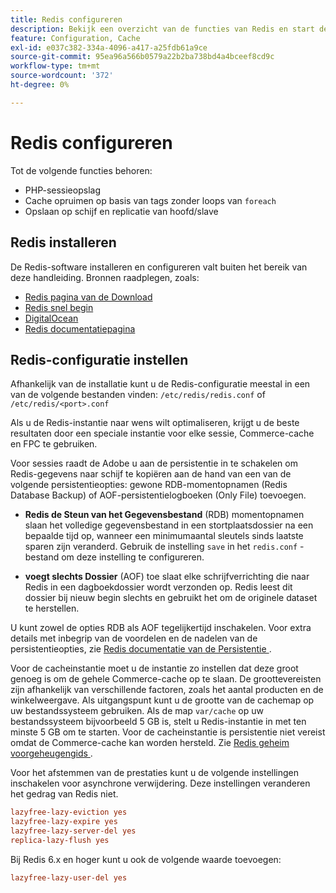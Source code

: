 ```yaml
---
title: Redis configureren
description: Bekijk een overzicht van de functies van Redis en start de configuratie van Redis.
feature: Configuration, Cache
exl-id: e037c382-334a-4096-a417-a25fdb61a9ce
source-git-commit: 95ea96a566b0579a22b2ba738bd4a4bceef8cd9c
workflow-type: tm+mt
source-wordcount: '372'
ht-degree: 0%

---
```


# Redis configureren

Tot de volgende functies behoren:

- PHP-sessieopslag
- Cache opruimen op basis van tags zonder loops van `foreach`
- Opslaan op schijf en replicatie van hoofd/slave

## Redis installeren

De Redis-software installeren en configureren valt buiten het bereik van deze handleiding. Bronnen raadplegen, zoals:

- [ Redis pagina van de Download ](https://redis.io/download)
- [ Redis snel begin ](https://redis.io/docs/getting-started/)
- [ DigitalOcean ](https://www.digitalocean.com/community/tutorials/how-to-install-and-use-redis)
- [ Redis documentatiepagina ](https://redis.io/docs)

## Redis-configuratie instellen

Afhankelijk van de installatie kunt u de Redis-configuratie meestal in een van de volgende bestanden vinden: `/etc/redis/redis.conf` of `/etc/redis/<port>.conf`

Als u de Redis-instantie naar wens wilt optimaliseren, krijgt u de beste resultaten door een speciale instantie voor elke sessie, Commerce-cache en FPC te gebruiken.

Voor sessies raadt de Adobe u aan de persistentie in te schakelen om Redis-gegevens naar schijf te kopiëren aan de hand van een van de volgende persistentieopties: gewone RDB-momentopnamen (Redis Database Backup) of AOF-persistentielogboeken (Only File) toevoegen.

- **Redis de Steun van het Gegevensbestand** (RDB) momentopnamen slaan het volledige gegevensbestand in een stortplaatsdossier na een bepaalde tijd op, wanneer een minimumaantal sleutels sinds laatste sparen zijn veranderd. Gebruik de instelling `save` in het `redis.conf` -bestand om deze instelling te configureren.

- **voegt slechts Dossier** (AOF) toe slaat elke schrijfverrichting die naar Redis in een dagboekdossier wordt verzonden op. Redis leest dit dossier bij nieuw begin slechts en gebruikt het om de originele dataset te herstellen.

U kunt zowel de opties RDB als AOF tegelijkertijd inschakelen. Voor extra details met inbegrip van de voordelen en de nadelen van de persistentieopties, zie [ Redis documentatie van de Persistentie ](https://redis.io/topics/persistence).

Voor de cacheinstantie moet u de instantie zo instellen dat deze groot genoeg is om de gehele Commerce-cache op te slaan. De groottevereisten zijn afhankelijk van verschillende factoren, zoals het aantal producten en de winkelweergave. Als uitgangspunt kunt u de grootte van de cachemap op uw bestandssysteem gebruiken. Als de map `var/cache` op uw bestandssysteem bijvoorbeeld 5 GB is, stelt u Redis-instantie in met ten minste 5 GB om te starten. Voor de cacheinstantie is persistentie niet vereist omdat de Commerce-cache kan worden hersteld. Zie [ Redis geheim voorgeheugengids ](https://redis.io/docs/latest/develop/use/).

Voor het afstemmen van de prestaties kunt u de volgende instellingen inschakelen voor asynchrone verwijdering. Deze instellingen veranderen het gedrag van Redis niet.

```ini
lazyfree-lazy-eviction yes
lazyfree-lazy-expire yes
lazyfree-lazy-server-del yes
replica-lazy-flush yes
```

Bij Redis 6.x en hoger kunt u ook de volgende waarde toevoegen:

```ini
lazyfree-lazy-user-del yes
```
